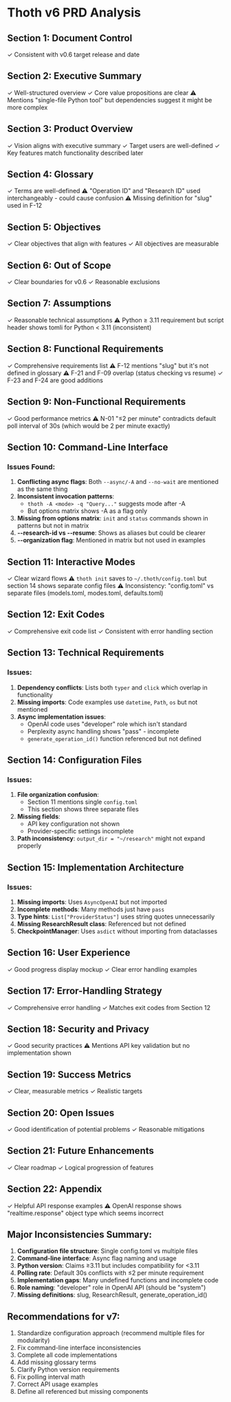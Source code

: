# Thoth v6 PRD Analysis

## Section 1: Document Control
✓ Consistent with v0.6 target release and date

## Section 2: Executive Summary
✓ Well-structured overview
✓ Core value propositions are clear
⚠️ Mentions "single-file Python tool" but dependencies suggest it might be more complex

## Section 3: Product Overview
✓ Vision aligns with executive summary
✓ Target users are well-defined
✓ Key features match functionality described later

## Section 4: Glossary
✓ Terms are well-defined
⚠️ "Operation ID" and "Research ID" used interchangeably - could cause confusion
⚠️ Missing definition for "slug" used in F-12

## Section 5: Objectives
✓ Clear objectives that align with features
✓ All objectives are measurable

## Section 6: Out of Scope
✓ Clear boundaries for v0.6
✓ Reasonable exclusions

## Section 7: Assumptions
✓ Reasonable technical assumptions
⚠️ Python ≥ 3.11 requirement but script header shows tomli for Python < 3.11 (inconsistent)

## Section 8: Functional Requirements
✓ Comprehensive requirements list
⚠️ F-12 mentions "slug" but it's not defined in glossary
⚠️ F-21 and F-09 overlap (status checking vs resume)
✓ F-23 and F-24 are good additions

## Section 9: Non-Functional Requirements
✓ Good performance metrics
⚠️ N-01 "≤2 per minute" contradicts default poll interval of 30s (which would be 2 per minute exactly)

## Section 10: Command-Line Interface

### Issues Found:
1. **Conflicting async flags**: Both `--async/-A` and `--no-wait` are mentioned as the same thing
2. **Inconsistent invocation patterns**: 
   - `thoth -A <mode> -q "Query..."` suggests mode after -A
   - But options matrix shows -A as a flag only
3. **Missing from options matrix**: `init` and `status` commands shown in patterns but not in matrix
4. **--research-id vs --resume**: Shows as aliases but could be clearer
5. **--organization flag**: Mentioned in matrix but not used in examples

## Section 11: Interactive Modes
✓ Clear wizard flows
⚠️ `thoth init` saves to `~/.thoth/config.toml` but section 14 shows separate config files
⚠️ Inconsistency: "config.toml" vs separate files (models.toml, modes.toml, defaults.toml)

## Section 12: Exit Codes
✓ Comprehensive exit code list
✓ Consistent with error handling section

## Section 13: Technical Requirements

### Issues:
1. **Dependency conflicts**: Lists both `typer` and `click` which overlap in functionality
2. **Missing imports**: Code examples use `datetime`, `Path`, `os` but not mentioned
3. **Async implementation issues**:
   - OpenAI code uses "developer" role which isn't standard
   - Perplexity async handling shows "pass" - incomplete
   - `generate_operation_id()` function referenced but not defined

## Section 14: Configuration Files

### Issues:
1. **File organization confusion**: 
   - Section 11 mentions single `config.toml`
   - This section shows three separate files
2. **Missing fields**: 
   - API key configuration not shown
   - Provider-specific settings incomplete
3. **Path inconsistency**: `output_dir = "~/research"` might not expand properly

## Section 15: Implementation Architecture

### Issues:
1. **Missing imports**: Uses `AsyncOpenAI` but not imported
2. **Incomplete methods**: Many methods just have `pass`
3. **Type hints**: `List["ProviderStatus"]` uses string quotes unnecessarily
4. **Missing ResearchResult class**: Referenced but not defined
5. **CheckpointManager**: Uses `asdict` without importing from dataclasses

## Section 16: User Experience
✓ Good progress display mockup
✓ Clear error handling examples

## Section 17: Error-Handling Strategy
✓ Comprehensive error handling
✓ Matches exit codes from Section 12

## Section 18: Security and Privacy
✓ Good security practices
⚠️ Mentions API key validation but no implementation shown

## Section 19: Success Metrics
✓ Clear, measurable metrics
✓ Realistic targets

## Section 20: Open Issues
✓ Good identification of potential problems
✓ Reasonable mitigations

## Section 21: Future Enhancements
✓ Clear roadmap
✓ Logical progression of features

## Section 22: Appendix
✓ Helpful API response examples
⚠️ OpenAI response shows "realtime.response" object type which seems incorrect

## Major Inconsistencies Summary:

1. **Configuration file structure**: Single config.toml vs multiple files
2. **Command-line interface**: Async flag naming and usage
3. **Python version**: Claims ≥3.11 but includes compatibility for <3.11
4. **Polling rate**: Default 30s conflicts with ≤2 per minute requirement
5. **Implementation gaps**: Many undefined functions and incomplete code
6. **Role naming**: "developer" role in OpenAI API (should be "system")
7. **Missing definitions**: slug, ResearchResult, generate_operation_id()

## Recommendations for v7:

1. Standardize configuration approach (recommend multiple files for modularity)
2. Fix command-line interface inconsistencies
3. Complete all code implementations
4. Add missing glossary terms
5. Clarify Python version requirements
6. Fix polling interval math
7. Correct API usage examples
8. Define all referenced but missing components